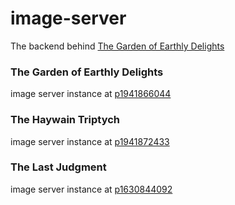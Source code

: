 # image-server

The backend behind [The Garden of Earthly Delights](https://github.com/earthlydelights/earthlydelights.github.io/blob/master/README.md)

### The Garden of Earthly Delights

image server instance at [p1941866044](https://imageserverp1941866044trial.hanatrial.ondemand.com/earthly-delights-garden-api/image/v1/points)

### The Haywain Triptych

image server instance at [p1941872433](https://imageserverp1941872433trial.hanatrial.ondemand.com/earthly-delights-garden-api/image/v1/points)

### The Last Judgment

image server instance at [p1630844092](https://imageserverp1630844092trial.hanatrial.ondemand.com/earthly-delights-garden-api/image/v1/points)

